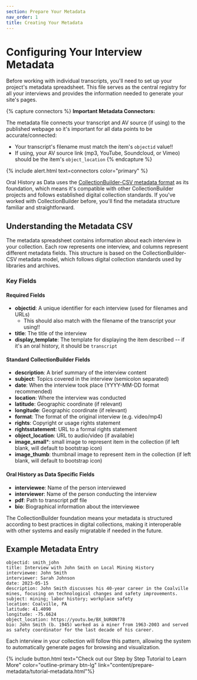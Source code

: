 ```yaml
---
section: Prepare Your Metadata
nav_order: 1
title: Creating Your Metadata
---
```


# Configuring Your Interview Metadata

Before working with individual transcripts, you'll need to set up your project's metadata spreadsheet. This file serves as the central registry for all your interviews and provides the information needed to generate your site's pages.

{% capture connectors %}
**Important Metadata Connectors:** 

The metadata file connects your transcript and AV source (if using) to the published webpage so it's important for all data points to be accurate/connected:


- Your transcript's filename must match the item's `objectid` value!!
- If using, your AV source link (mp3, YouTube, Soundcloud, or Vimeo) should be the item's `object_location` 
{% endcapture %}

{% include alert.html text=connectors color="primary" %}


Oral History as Data uses the [CollectionBuilder-CSV metadata format](https://collectionbuilder.github.io/cb-docs/docs/metadata/csv_metadata/) as its foundation, which means it's compatible with other CollectionBuilder projects and follows established digital collection standards. If you've worked with CollectionBuilder before, you'll find the metadata structure familiar and straightforward.

## Understanding the Metadata CSV

The metadata spreadsheet contains information about each interview in your collection. Each row represents one interview, and columns represent different metadata fields. This structure is based on the CollectionBuilder-CSV metadata model, which follows digital collection standards used by libraries and archives.

### Key Fields

#### Required Fields
- **objectid**: A unique identifier for each interview (used for filenames and URLs)
   - This should also match with the filename of the transcript your using!!
- **title**: The title of the interview
- **display_template**: The template for displaying the item described -- if it's an oral history, it should be `transcript`


#### Standard CollectionBuilder Fields
- **description**: A brief summary of the interview content
- **subject**: Topics covered in the interview (semicolon separated)
- **date**: When the interview took place (YYYY-MM-DD format recommended)
- **location**: Where the interview was conducted
- **latitude**: Geographic coordinate (if relevant)
- **longitude**: Geographic coordinate (if relevant)
- **format**: The format of the original interview (e.g. video/mp4)
- **rights**: Copyright or usage rights statement
- **rightsstatement**: URL to a formal rights statement
- **object_location**: URL to audio/video (if available)
- **image_small***: small image to represent item in the collection (if left blank, will default to bootstrap icon)
- **image_thumb**: thumbnail image to represent item in the collection (if left blank, will default to bootstrap icon)


#### Oral History as Data Specific Fields
- **interviewee**: Name of the person interviewed
- **interviewer**: Name of the person conducting the interview
- **pdf**: Path to transcript pdf file
- **bio**: Biographical information about the interviewee

The CollectionBuilder foundation means your metadata is structured according to best practices in digital collections, making it interoperable with other systems and easily migratable if needed in the future.


## Example Metadata Entry

```
objectid: smith_john
title: Interview with John Smith on Local Mining History
interviewee: John Smith
interviewer: Sarah Johnson
date: 2023-05-15
description: John Smith discusses his 40-year career in the Coalville mines, focusing on technological changes and safety improvements.
subject: mining; labor history; workplace safety
location: Coalville, PA
latitude: 41.4090
longitude: -75.6624
object_location: https://youtu.be/BX_bURONf78
bio: John Smith (b. 1945) worked as a miner from 1963-2003 and served as safety coordinator for the last decade of his career.
```

Each interview in your collection will follow this pattern, allowing the system to automatically generate pages for browsing and visualization.

{% include button.html text="Check out our Step by Step Tutorial to Learn More" color="outline-primary btn-lg" link="content/prepare-metadata/tutorial-metadata.html"%}